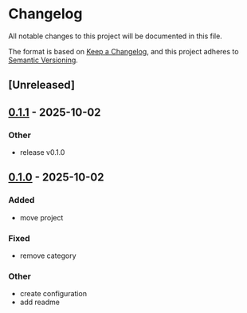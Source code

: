 # Changelog

All notable changes to this project will be documented in this file.

The format is based on [Keep a Changelog](https://keepachangelog.com/en/1.0.0/),
and this project adheres to [Semantic Versioning](https://semver.org/spec/v2.0.0.html).

## [Unreleased]

## [0.1.1](https://github.com/jdrouet/opentelemetry-testing/compare/v0.1.0...v0.1.1) - 2025-10-02

### Other

- release v0.1.0

## [0.1.0](https://github.com/jdrouet/opentelemetry-testing/releases/tag/v0.1.0) - 2025-10-02

### Added

- move project

### Fixed

- remove category

### Other

- create configuration
- add readme

